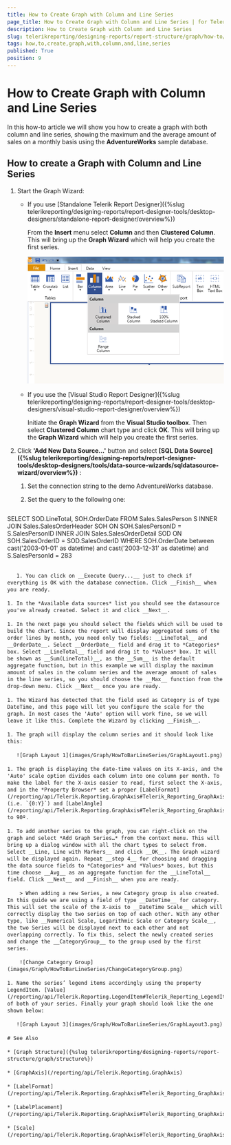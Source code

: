 ```yaml
---
title: How to Create Graph with Column and Line Series
page_title: How to Create Graph with Column and Line Series | for Telerik Reporting Documentation
description: How to Create Graph with Column and Line Series
slug: telerikreporting/designing-reports/report-structure/graph/how-to/how-to-create-graph-with-column-and-line-series
tags: how,to,create,graph,with,column,and,line,series
published: True
position: 9
---
```


# How to Create Graph with Column and Line Series

In this how-to article we will show you how to create a graph with both column and line series, showing the maximum and the average amount of sales on a monthly basis using the __AdventureWorks__ sample database. 

## How to create a Graph with Column and Line Series

1. Start the Graph Wizard:
   + If you use [Standalone Telerik Report Designer]({%slug telerikreporting/designing-reports/report-designer-tools/desktop-designers/standalone-report-designer/overview%}) 
     
	 From the __Insert__ menu select __Column__ and then __Clustered Column__. This will bring up the __Graph Wizard__ which will help you create the first series. 

     ![select Column](images/Graph/HowToBarLineSeries/selectColumn.png)

   + If you use the [Visual Studio Report Designer]({%slug telerikreporting/designing-reports/report-designer-tools/desktop-designers/visual-studio-report-designer/overview%}) 
   
     Initiate the __Graph Wizard__ from the __Visual Studio toolbox__. Then select __Clustered Column__ chart type and click __OK__. This will bring up the __Graph Wizard__ which will help you create the first series. 

1. Click __'Add New Data Source...'__ button and select __[SQL Data Source]({%slug telerikreporting/designing-reports/report-designer-tools/desktop-designers/tools/data-source-wizards/sqldatasource-wizard/overview%})__ : 

   1. Set the connection string to the demo AdventureWorks database.

   1. Set the query to the following one:
    
      ````sql
SELECT SOD.LineTotal, SOH.OrderDate
FROM
Sales.SalesPerson S
INNER JOIN Sales.SalesOrderHeader SOH ON SOH.SalesPersonID = S.SalesPersonID
INNER JOIN Sales.SalesOrderDetail SOD ON SOH.SalesOrderID = SOD.SalesOrderID
WHERE SOH.OrderDate between cast('2003-01-01' as datetime) and cast('2003-12-31' as datetime)
and S.SalesPersonId = 283
````

   1. You can click on __Execute Query...__ just to check if everything is OK with the database connection. Click __Finish__ when you are ready. 

1. In the *Available data sources* list you should see the datasource you've already created. Select it and click __Next__. 

1. In the next page you should select the fields which will be used to build the chart. Since the report will display aggregated sums of the order lines by month, you need only two fields: __LineTotal__ and __OrderDate__. Select __OrderDate__ field and drag it to *Categories* box. Select __LineTotal__ field and drag it to *Values* box. It will be shown as __Sum(LineTotal)__, as the __Sum__ is the default aggregate function, but in this example we will display the maximum amount of sales in the column series and the average amount of sales in the line series, so you should choose the __Max__ function from the drop-down menu. Click __Next__ once you are ready. 

1. The Wizard has detected that the field used as Category is of type DateTime, and this page will let you configure the scale for the graph. In most cases the 'Auto' option will work fine, so we will leave it like this. Complete the Wizard by clicking __Finish__. 

1. The graph will display the column series and it should look like this: 

   ![Graph Layout 1](images/Graph/HowToBarLineSeries/GraphLayout1.png)

1. The graph is displaying the date-time values on its X-axis, and the 'Auto' scale option divides each column into one column per month. To make the label for the X-axis easier to read, first select the X-axis, and in the *Property Browser* set a proper [LabelFormat](/reporting/api/Telerik.Reporting.GraphAxis#Telerik_Reporting_GraphAxis_LabelFormat) (i.e. `{0:Y}`) and [LabelAngle](/reporting/api/Telerik.Reporting.GraphAxis#Telerik_Reporting_GraphAxis_LabelAngle) to 90º. 

1. To add another series to the graph, you can right-click on the graph and select *Add Graph Series…* from the context menu. This will bring up a dialog window with all the chart types to select from. Select __Line, Line with Markers__ and click __OK__. The Graph wizard will be displayed again. Repeat __step 4__ for choosing and dragging the data source fields to *Categories* and *Values* boxes, but this time choose __Avg__ as an aggregate function for the __LineTotal__ field. Click __Next__ and __Finish__ when you are ready. 

    > When adding a new Series, a new Category group is also created. In this guide we are using a field of type __DateTime__ for category. This will set the scale of the X-axis to __DateTime Scale__ which will correctly display the two series on top of each other. With any other type, like __Numerical Scale, Logarithmic Scale or Category Scale__, the two Series will be displayed next to each other and not overlapping correctly. To fix this, select the newly created series and change the __CategoryGroup__ to the group used by the first series. 

    ![Change Category Group](images/Graph/HowToBarLineSeries/ChangeCategoryGroup.png)

1. Name the series’ legend items accordingly using the property LegendItem. [Value](/reporting/api/Telerik.Reporting.LegendItem#Telerik_Reporting_LegendItem_Value) of both of your series. Finally your graph should look like the one shown below: 

   ![Graph Layout 3](images/Graph/HowToBarLineSeries/GraphLayout3.png)

# See Also

* [Graph Structure]({%slug telerikreporting/designing-reports/report-structure/graph/structure%}) 

* [GraphAxis](/reporting/api/Telerik.Reporting.GraphAxis)  

* [LabelFormat](/reporting/api/Telerik.Reporting.GraphAxis#Telerik_Reporting_GraphAxis_LabelFormat)  

* [LabelPlacement](/reporting/api/Telerik.Reporting.GraphAxis#Telerik_Reporting_GraphAxis_LabelPlacement)  

* [Scale](/reporting/api/Telerik.Reporting.GraphAxis#Telerik_Reporting_GraphAxis_Scale)

